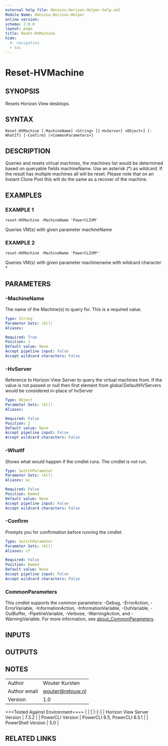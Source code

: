 ```yaml
---
external help file: Omnissa.Horizon.Helper-help.xml
Module Name: Omnissa.Horizon.Helper
online version:
schema: 2.0.0
layout: page
title: Reset-HVMachine
hide:
  #- navigation
  - toc
---
```


# Reset-HVMachine

## SYNOPSIS
Resets Horizon View desktops.

## SYNTAX

```
Reset-HVMachine [-MachineName] <String> [[-HvServer] <Object>] [-WhatIf] [-Confirm] [<CommonParameters>]
```

## DESCRIPTION
Queries and resets virtual machines, the machines list would be determined
 based on queryable fields machineName.
Use an asterisk (*) as wildcard.
If the result has multiple machines all will be reset.
 Please note that on an Instant Clone Pool this will do the same as a recover of the machine.

## EXAMPLES

### EXAMPLE 1
```
reset-HVMachine -MachineName 'PowerCLIVM'
```

Queries VM(s) with given parameter machineName

### EXAMPLE 2
```
reset-HVMachine -MachineName 'PowerCLIVM*'
```

Queries VM(s) with given parameter machinename with wildcard character *

## PARAMETERS

### -MachineName
The name of the Machine(s) to query for.
This is a required value.

```yaml
Type: String
Parameter Sets: (All)
Aliases:

Required: True
Position: 1
Default value: None
Accept pipeline input: False
Accept wildcard characters: False
```

### -HvServer
Reference to Horizon View Server to query the virtual machines from.
If the value is not passed or null then
first element from global:DefaultHVServers would be considered in-place of hvServer

```yaml
Type: Object
Parameter Sets: (All)
Aliases:

Required: False
Position: 2
Default value: None
Accept pipeline input: False
Accept wildcard characters: False
```

### -WhatIf
Shows what would happen if the cmdlet runs.
The cmdlet is not run.

```yaml
Type: SwitchParameter
Parameter Sets: (All)
Aliases: wi

Required: False
Position: Named
Default value: None
Accept pipeline input: False
Accept wildcard characters: False
```

### -Confirm
Prompts you for confirmation before running the cmdlet.

```yaml
Type: SwitchParameter
Parameter Sets: (All)
Aliases: cf

Required: False
Position: Named
Default value: None
Accept pipeline input: False
Accept wildcard characters: False
```

### CommonParameters
This cmdlet supports the common parameters: -Debug, -ErrorAction, -ErrorVariable, -InformationAction, -InformationVariable, -OutVariable, -OutBuffer, -PipelineVariable, -Verbose, -WarningAction, and -WarningVariable. For more information, see [about_CommonParameters](http://go.microsoft.com/fwlink/?LinkID=113216).

## INPUTS

## OUTPUTS

## NOTES
| | |
|-|-|
| Author | Wouter Kursten |
| Author email | wouter@retouw.nl |
| Version | 1.0 |

===Tested Against Environment====
| | |
|-|-|
| Horizon View Server Version | 7.3.2 |
| PowerCLI Version | PowerCLI 6.5, PowerCLI 6.5.1 |
| PowerShell Version | 5.0 |

## RELATED LINKS
